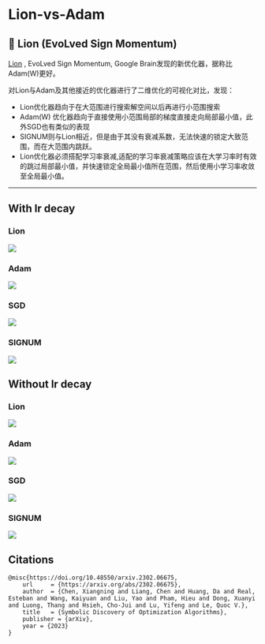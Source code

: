 # Lion-vs-Adam

## 🦁 Lion (EvoLved Sign Momentum)
 [Lion](https://arxiv.org/abs/2302.06675 "Lion") , EvoLved Sign Momentum, Google Brain发现的新优化器，据称比Adam(W)更好。 

对Lion与Adam及其他接近的优化器进行了二维优化的可视化对比，发现：

- Lion优化器趋向于在大范围进行搜索解空间以后再进行小范围搜索
- Adam(W) 优化器趋向于直接使用小范围局部的梯度直接走向局部最小值，此外SGD也有类似的表现
- SIGNUM则与Lion相近，但是由于其没有衰减系数，无法快速的锁定大致范围，而在大范围内跳跃。
- Lion优化器必须搭配学习率衰减,适配的学习率衰减策略应该在大学习率时有效的跳过局部最小值，并快速锁定全局最小值所在范围，然后使用小学习率收敛至全局最小值。


---

## With lr decay

### Lion

![](./img/lion.png) 


### Adam
![](./img/adam.png) 


### SGD
![](./img/sgd.png)


### SIGNUM
![](./img/signum.png) 

## Without lr decay

### Lion
![](./img/lion_without_lr_decay.png)

### Adam
![](./img/adam_without_lr_decay.png) 


### SGD
![](./img/sgd_without_lr_decay.png)


### SIGNUM
![](./img/signum_without_lr_decay.png) 


## Citations
```
@misc{https://doi.org/10.48550/arxiv.2302.06675,
    url     = {https://arxiv.org/abs/2302.06675},
    author  = {Chen, Xiangning and Liang, Chen and Huang, Da and Real, Esteban and Wang, Kaiyuan and Liu, Yao and Pham, Hieu and Dong, Xuanyi and Luong, Thang and Hsieh, Cho-Jui and Lu, Yifeng and Le, Quoc V.},
    title   = {Symbolic Discovery of Optimization Algorithms},
    publisher = {arXiv},
    year = {2023}
}
```